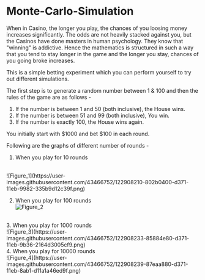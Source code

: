 # Monte-Carlo-Simulation

When in Casino, the longer you play, the chances of you loosing money increases significantly. The odds are not heavily stacked against you, but the Casinos have done masters in human psychology. They know that "winning" is addictive. Hence the mathematics is structured in such a way that you tend to stay longer in the game and the longer you stay, chances of you going broke increases.

This is a simple betting experiment which you can perform yourself to try out different simulations.

The first step is to generate a random number between 1 & 100 and then the rules of the game are as follows -
1. If the number is between 1 and 50 (both inclusive), the House wins.
2. If the number is between 51 and 99 (both inclusive), You win.
3. If the number is exactly 100, the House wins again.

You initially start with $1000 and bet $100 in each round.

Following are the graphs of different number of rounds - 
1. When you play for 10 rounds
  <br>
  ![Figure_1](https://user-images.githubusercontent.com/43466752/122908210-802b0400-d371-11eb-9982-335b9d12c39f.png)

2. When you play for 100 rounds
    <br>
  ![Figure_2](https://user-images.githubusercontent.com/43466752/122908219-828d5e00-d371-11eb-9046-660cc6830761.png)
  <br>
3. When you play for 1000 rounds
    <br>
  ![Figure_3](https://user-images.githubusercontent.com/43466752/122908233-85884e80-d371-11eb-9b36-2164d3005cf9.png)
  <br>
4. When you play for 10000 rounds
    <br>
  ![Figure_4](https://user-images.githubusercontent.com/43466752/122908239-87eaa880-d371-11eb-8ab1-d11a1a46ed9f.png)
  <br>
  


